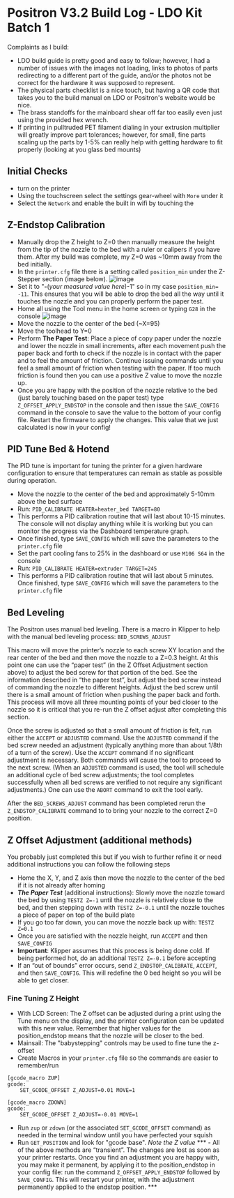 # Positron V3.2 Build Log - LDO Kit Batch 1
Complaints as I build:
 - LDO build guide is pretty good and easy to follow; however, I had a number of issues with the images not loading, links to photos of parts redirecting to a different part of the guide, and/or the photos not be correct for the hardware it was supposed to represent.
 - The physical parts checklist is a nice touch, but having a QR code that takes you to the build manual on LDO or Positron's website would be nice.
 - The brass standoffs for the mainboard shear off far too easily even just using the provided hex wrench.
 - If printing in pulltruded PET filament dialing in your extrusion multiplier will greatly improve part tolerances; however, for small, fine parts scaling up the parts by 1-5% can really help with getting hardware to fit properly (looking at you glass bed mounts)

## Initial Checks
- turn on the printer
- Using the touchscreen select the settings gear-wheel with ```More``` under it
- Select the ```Network``` and enable the built in wifi by touching the

## Z-Endstop Calibration
- Manually drop the Z height to Z=0 then manually measure the height from the tip of the nozzle to the bed with a ruler or calipers if you have them. After my build was complete, my Z=0 was ~10mm away from the bed initially. 
- In the ```printer.cfg``` file there is a setting called ```position_min``` under the Z-Stepper section (image below). 
![image](https://github.com/user-attachments/assets/b7a3c2a1-29a6-49a6-a4da-f3013b63fc24)
- Set it to "**-**(*your measured value here*)-1" so in my case ```position_min= -11```. This ensures that you will be able to drop the bed all the way until it touches the nozzle and you can properly perform the paper test.
- Home all using the Tool menu in the home screen or typing ```G28``` in the console
![image](https://github.com/user-attachments/assets/728499ee-7b75-4ba9-ab08-64dd74b176e8)
- Move the nozzle to the center of the bed (~X=95)
- Move the toolhead to Y=0
- Perform **The Paper Test**: Place a piece of copy paper under the nozzle and lower the nozzle in small increments, after each movement push the paper back and forth to check if the nozzle is in contact with the paper and to feel the amount of friction. Continue issuing commands until you feel a small amount of friction when testing with the paper. If too much friction is found then you can use a positive Z value to move the nozzle up.
- Once you are happy with the position of the nozzle relative to the bed (just barely touching based on the paper test) type ```Z_OFFSET_APPLY_ENDSTOP``` in the console and then issue the ```SAVE_CONFIG``` command in the console to save the value to the bottom of your config file. Restart the firmware to apply the changes. This value that we just calculated is now in your config!

## PID Tune Bed & Hotend
The PID tune is important for tuning the printer for a given hardware configuration to ensure that temperatures can remain as stable as possible during operation.
 - Move the nozzle to the center of the bed and approximately 5-10mm above the bed surface
 - Run: ```PID_CALIBRATE HEATER=heater_bed TARGET=80```
 - This performs a PID calibration routine that will last about 10-15 minutes. The console will not display anything while it is working but you can monitor the progress via the Dashboard temperature graph.
 -  Once finished, type ```SAVE_CONFIG``` which will save the parameters to the ```printer.cfg``` file
 - Set the part cooling fans to 25% in the dashboard or use ```M106 S64``` in the console
 - Run: ```PID_CALIBRATE HEATER=extruder TARGET=245```
 - This performs a PID calibration routine that will last about 5 minutes. Once finished, type ```SAVE_CONFIG``` which will save the parameters to the ```printer.cfg``` file

## Bed Leveling
The Positron uses manual bed leveling. There is a macro in Klipper to help with the manual bed leveling process: ```BED_SCREWS_ADJUST```

This macro will move the printer’s nozzle to each screw XY location and the rear center of the bed and then move the nozzle to a Z=0.3 height. At this point one can use the “paper test” (in the Z Offset Adjustment section above) to adjust the bed screw for that portion of the bed. See the information described in “the paper test”, but adjust the bed screw instead of commanding the nozzle to different heights. Adjust the bed screw until there is a small amount of friction when pushing the paper back and forth. This process will move all three mounting points of your bed closer to the nozzle so it is critical that you re-run the Z offset adjust after completing this section.

Once the screw is adjusted so that a small amount of friction is felt, run either the ```ACCEPT``` or ```ADJUSTED``` command. Use the ```ADJUSTED``` command if the bed screw needed an adjustment (typically anything more than about 1/8th of a turn of the screw). Use the ```ACCEPT``` command if no significant adjustment is necessary. Both commands will cause the tool to proceed to the next screw. (When an ```ADJUSTED``` command is used, the tool will schedule an additional cycle of bed screw adjustments; the tool completes successfully when all bed screws are verified to not require any significant adjustments.) One can use the ```ABORT``` command to exit the tool early.

After the ```BED_SCREWS_ADJUST``` command has been completed rerun the ```Z_ENDSTOP_CALIBRATE``` command to to bring your nozzle to the correct Z=0 position.

## Z Offset Adjustment (additional methods)
You probably just completed this but if you wish to further refine it or need additional instructions you can follow the following steps
 - Home the X, Y, and Z axis then move the nozzle to the center of the bed if it is not already after homing
 - ***The Paper Test*** (additional instructions): Slowly move the nozzle toward the bed by using ```TESTZ Z=-1``` until the nozzle is relatively close to the bed, and then stepping down with ```TESTZ Z=-0.1``` until the nozzle touches a piece of paper on top of the build plate
 - If you go too far down, you can move the nozzle back up with: ```TESTZ Z=0.1```
 - Once you are satisfied with the nozzle height, run ```ACCEPT``` and then ```SAVE_CONFIG```
 - **Important**: Klipper assumes that this process is being done cold. If being performed hot, do an additional ```TESTZ Z=-0.1``` before accepting
 - If an “out of bounds” error occurs, send ```Z_ENDSTOP_CALIBRATE```, ```ACCEPT```, and then ```SAVE_CONFIG```. This will redefine the 0 bed height so you will be able to get closer.

### Fine Tuning Z Height
 - With LCD Screen: The Z offset can be adjusted during a print using the Tune menu on the display, and the printer configuration can be updated with this new value. Remember that higher values for the position_endstop means that the nozzle will be closer to the bed.
 - Mainsail: The "babystepping" controls may be used to fine tune the z-offset
 - Create Macros in your ```printer.cfg``` file so the commands are easier to remember/run
```
[gcode_macro ZUP]
gcode:
    SET_GCODE_OFFSET Z_ADJUST=0.01 MOVE=1

[gcode_macro ZDOWN]
gcode:
    SET_GCODE_OFFSET Z_ADJUST=-0.01 MOVE=1
```
 - Run ```zup``` or ```zdown``` (or the associated ```SET_GCODE_OFFSET``` command) as needed in the terminal window until you have perfected your squish
 - Run ```GET_POSITION``` and look for "gcode base". *Note the Z value*
*** - All of the above methods are “transient”. The changes are lost as soon as your printer restarts. Once you find an adjustment you are happy with, you may make it permanent, by applying it to the position_endstop in your config file: run the command ```Z_OFFSET_APPLY_ENDSTOP``` followed by ```SAVE_CONFIG```. This will restart your printer, with the adjustment permanently applied to the endstop position. ***
